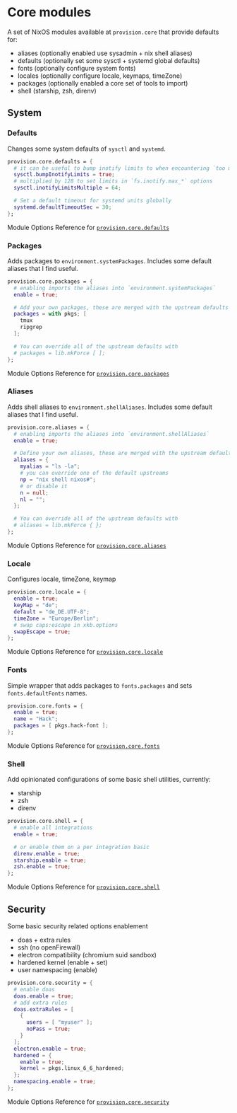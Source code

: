 # Core modules

A set of NixOS modules available at `provision.core` that provide defaults for:
  - aliases (optionally enabled use sysadmin + nix shell aliases)
  - defaults (optionally set some sysctl + systemd global defaults)
  - fonts (optionally configure system fonts)
  - locales (optionally configure locale, keymaps, timeZone)
  - packages (optionally enabled a core set of tools to import)
  - shell (starship, zsh, direnv)

## System

### Defaults

Changes some system defaults of `sysctl` and `systemd`.

```nix
provision.core.defaults = {
  # it can be useful to bump inotify limits to when encountering `too many open files` in many places
  sysctl.bumpInotifyLimits = true;
  # multiplied by 128 to set limits in `fs.inotify.max_*` options
  sysctl.inotifyLimitsMultiple = 64;

  # Set a default timeout for systemd units globally
  systemd.defaultTimeoutSec = 30;
};
```

Module Options Reference for [`provision.core.defaults`](../options/nixos-all-options.md#provisioncoredefaultsenable)

### Packages

Adds packages to `environment.systemPackages`.
Includes some default aliases that I find useful.

```nix
provision.core.packages = {
  # enabling imports the aliases into `environment.systemPackages`
  enable = true;

  # Add your own packages, these are merged with the upstream defaults
  packages = with pkgs; [
    tmux
    ripgrep
  ];

  # You can override all of the upstream defaults with
  # packages = lib.mkForce [ ];
};
```

Module Options Reference for [`provision.core.packages`](../options/nixos-all-options.md#provisioncorepackagesenable)

### Aliases

Adds shell aliases to `environment.shellAliases`.
Includes some default aliases that I find useful.

```nix
provision.core.aliases = {
  # enabling imports the aliases into `environment.shellAliases`
  enable = true;

  # Define your own aliases, these are merged with the upstream defaults
  aliases = {
    myalias = "ls -la";
    # you can override one of the default upstreams
    np = "nix shell nixos#";
    # or disable it
    n = null;
    nl = "";
  };

  # You can override all of the upstream defaults with
  # aliases = lib.mkForce { };
};
```

Module Options Reference for [`provision.core.aliases`](../options/nixos-all-options.md#provisioncorealiasesenable)

### Locale

Configures locale, timeZone, keymap

```nix
provision.core.locale = {
  enable = true;
  keyMap = "de";
  default = "de_DE.UTF-8";
  timeZone = "Europe/Berlin";
  # swap caps:escape in xkb.options
  swapEscape = true;
};
```

Module Options Reference for [`provision.core.locale`](../options/nixos-all-options.md#provisioncorelocaleenable)

### Fonts

Simple wrapper that adds packages to `fonts.packages` and sets `fonts.defaultFonts` names.

```nix
provision.core.fonts = {
  enable = true;
  name = "Hack";
  packages = [ pkgs.hack-font ];
};
```

Module Options Reference for [`provision.core.fonts`](../options/nixos-all-options.md#provisioncorefontsenable)

### Shell

Add opinionated configurations of some basic shell utilities, currently:
  - starship
  - zsh
  - direnv

```nix
provision.core.shell = {
  # enable all integrations
  enable = true;

  # or enable them on a per integration basic
  direnv.enable = true;
  starship.enable = true;
  zsh.enable = true;
};
```

Module Options Reference for [`provision.core.shell`](../options/nixos-all-options.md#provisioncoreshellenable)

## Security

Some basic security related options enablement
  - doas + extra rules
  - ssh (no openFirewall)
  - electron compatibility (chromium suid sandbox)
  - hardened kernel (enable + set)
  - user namespacing (enable)

```nix
provision.core.security = {
  # enable doas
  doas.enable = true;
  # add extra rules
  doas.extraRules = [
    {
      users = [ "myuser" ];
      noPass = true;
    }
  ];
  electron.enable = true;
  hardened = {
    enable = true;
    kernel = pkgs.linux_6_6_hardened;
  };
  namespacing.enable = true;
};
```

Module Options Reference for [`provision.core.security`](../options/nixos-all-options.md#provisioncoresecurityenable)
